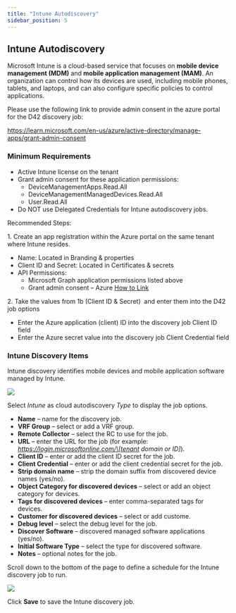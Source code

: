 ```yaml
---
title: "Intune Autodiscovery"
sidebar_position: 5
---
```


## Intune Autodiscovery

Microsoft Intune is a cloud-based service that focuses on **mobile device management (MDM)** and **mobile application management (MAM)**. An organization can control how its devices are used, including mobile phones, tablets, and laptops, and can also configure specific policies to control applications.

Please use the following link to provide admin consent in the azure portal for the D42 discovery job:

https://learn.microsoft.com/en-us/azure/active-directory/manage-apps/grant-admin-consent

### Minimum Requirements

- Active Intune license on the tenant
- Grant admin consent for these application permissions:
    - DeviceManagementApps.Read.All
    - DeviceManagementManagedDevices.Read.All
    - User.Read.All
- Do NOT use Delegated Credentials for Intune autodiscovery jobs.

Recommended Steps:

1\. Create an app registration within the Azure portal on the same tenant where Intune resides.

- Name: Located in Branding & properties
- Client ID and Secret: Located in Certificates & secrets
- API Permissions:
    - Microsoft Graph application permissions listed above
    - Grant admin consent – Azure [How to Link](https://learn.microsoft.com/en-us/azure/active-directory/manage-apps/grant-admin-consent)

2\. Take the values from 1b (Client ID & Secret)  and enter them into the D42 job options

- Enter the Azure application (client) ID into the discovery job Client ID field
- Enter the Azure secret value into the discovery job Client Credential field

### Intune Discovery Items

Intune discovery identifies mobile devices and mobile application software managed by Intune.

![](/assets/images/Intune-AD-1.png)

Select _Intune_ as cloud autodiscovery _Type_ to display the job options.

- **Name** – name for the discovery job.
- **VRF Group** – select or add a VRF group.
- **Remote Collector** – select the RC to use for the job.
- **URL** – enter the URL for the job (for example: _https://login.microsoftonline.com/\[tenant domain or ID\]_).
- **Client ID** – enter or add the client ID secret for the job.
- **Client Credential** – enter or add the client credential secret for the job.
- **Strip domain name** – strip the domain suffix from discovered device names (yes/no).
- **Object Category for discovered devices** – select or add an object category for devices.
- **Tags for discovered devices** – enter comma-separated tags for devices.
- **Customer for discovered devices** – select or add custome.
- **Debug level** – select the debug level for the job.
- **Discover Software** – discovered managed software applications (yes/no).
- **Initial Software Type** – select the type for discovered software.
- **Notes** – optional notes for the job.

Scroll down to the bottom of the page to define a schedule for the Intune discovery job to run.

![](/assets/images/discovery_cloud_platforms_autodiscovery_intune-autodiscovery.png)

Click **Save** to save the Intune discovery job.
